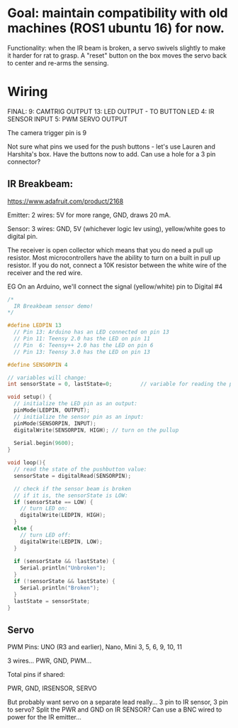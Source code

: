 # Goal: maintain compatibility with old machines (ROS1 ubuntu 16) for now. 

Functionality: when the IR beam is broken, a servo swivels slightly to make it harder for rat to grasp. A "reset" button on the box moves the servo back to center and re-arms the sensing.

# Wiring
FINAL:
9: CAMTRIG OUTPUT
13: LED OUTPUT - TO BUTTON LED
4: IR SENSOR INPUT
5: PWM SERVO OUTPUT

The camera trigger pin is 9

Not sure what pins we used for the push buttons - let's use Lauren and Harshita's box. Have the buttons now to add. Can use a hole for a 3 pin connector?

## IR Breakbeam:

https://www.adafruit.com/product/2168

Emitter: 2 wires:
5V for more range, GND, draws 20 mA.

Sensor: 3 wires:
GND, 5V (whichever logic lev using), yellow/white goes to digital pin.

The receiver is open collector which means that you do need a pull up resistor. Most microcontrollers have the ability to turn on a built in pull up resistor. If you do not, connect a 10K resistor between the white wire of the receiver and the red wire.

EG On an Arduino, we'll connect the signal (yellow/white) pin to Digital #4

```C
/* 
  IR Breakbeam sensor demo!
*/

#define LEDPIN 13
  // Pin 13: Arduino has an LED connected on pin 13
  // Pin 11: Teensy 2.0 has the LED on pin 11
  // Pin  6: Teensy++ 2.0 has the LED on pin 6
  // Pin 13: Teensy 3.0 has the LED on pin 13

#define SENSORPIN 4

// variables will change:
int sensorState = 0, lastState=0;         // variable for reading the pushbutton status

void setup() {
  // initialize the LED pin as an output:
  pinMode(LEDPIN, OUTPUT);      
  // initialize the sensor pin as an input:
  pinMode(SENSORPIN, INPUT);     
  digitalWrite(SENSORPIN, HIGH); // turn on the pullup
  
  Serial.begin(9600);
}

void loop(){
  // read the state of the pushbutton value:
  sensorState = digitalRead(SENSORPIN);

  // check if the sensor beam is broken
  // if it is, the sensorState is LOW:
  if (sensorState == LOW) {     
    // turn LED on:
    digitalWrite(LEDPIN, HIGH);  
  } 
  else {
    // turn LED off:
    digitalWrite(LEDPIN, LOW); 
  }
  
  if (sensorState && !lastState) {
    Serial.println("Unbroken");
  } 
  if (!sensorState && lastState) {
    Serial.println("Broken");
  }
  lastState = sensorState;
}
```

## Servo

PWM Pins:
UNO (R3 and earlier), Nano, Mini
3, 5, 6, 9, 10, 11

3 wires...
PWR, GND, PWM...

Total pins if shared:

PWR, GND, IRSENSOR, SERVO

But probably want servo on a separate lead really...
3 pin to IR sensor, 3 pin to servo?
Split the PWR and GND on IR SENSOR?
Can use a BNC wired to power for the IR emitter...
